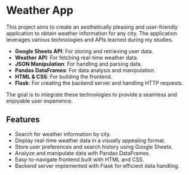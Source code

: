 
# Weather App

This project aims to create an aesthetically pleasing and user-friendly application to obtain weather information for any city. The application leverages various technologies and APIs learned during my studies.

- **Google Sheets API**: For storing and retrieving user data.
- **Weather API**: For fetching real-time weather data.
- **JSON Manipulation**: For handling and parsing data.
- **Pandas DataFrames**: For data analysis and manipulation.
- **HTML & CSS**: For building the frontend.
- **Flask**: For creating the backend server and handling HTTP requests.

The goal is to integrate these technologies to provide a seamless and enjoyable user experience.

## Features

- Search for weather information by city.
- Display real-time weather data in a visually appealing format.
- Store user preferences and search history using Google Sheets.
- Analyze and manipulate data with Pandas DataFrames.
- Easy-to-navigate frontend built with HTML and CSS.
- Backend server implemented with Flask for efficient data handling.
